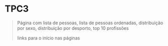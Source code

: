 # TPC3

> Página com lista de pessoas, lista de pessoas ordenadas, distribuição por sexo, distribuição por desporto, top 10 profissões
>
> links para o início nas páginas